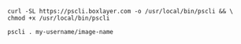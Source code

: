 ```shell
curl -SL https://pscli.boxlayer.com -o /usr/local/bin/pscli && \
chmod +x /usr/local/bin/pscli
```

```shell
pscli . my-username/image-name
```
